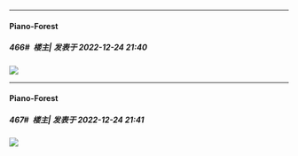 

*****

####  Piano-Forest  
##### 466#         楼主| 发表于 2022-12-24 21:40

<img src="https://p.sda1.dev/9/433bc8832ad0a5e87da9d3759ff015cb/006Jp6hMgy1h98vpne20nj315o2i6e81.jpg" referrerpolicy="no-referrer">

*****

####  Piano-Forest  
##### 467#         楼主| 发表于 2022-12-24 21:41

<img src="https://p.sda1.dev/9/896341facb8aec0518198d17fc351b37/006Jp6hMgy1h9bf9eg5xij31hc0u0awr.jpg" referrerpolicy="no-referrer">

